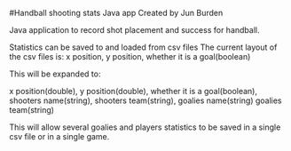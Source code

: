 #Handball shooting stats Java app
Created by Jun Burden

Java application to record shot placement and success for handball.

Statistics can be saved to and loaded from csv files
The current layout of the csv files is:
x position, y position, whether it is a goal(boolean)

This will be expanded to:

x position(double), y position(double), whether it is a goal(boolean), shooters name(string), shooters team(string), goalies name(string) goalies team(string)

This will allow several goalies and players statistics to be saved in a single csv file or in a single game.